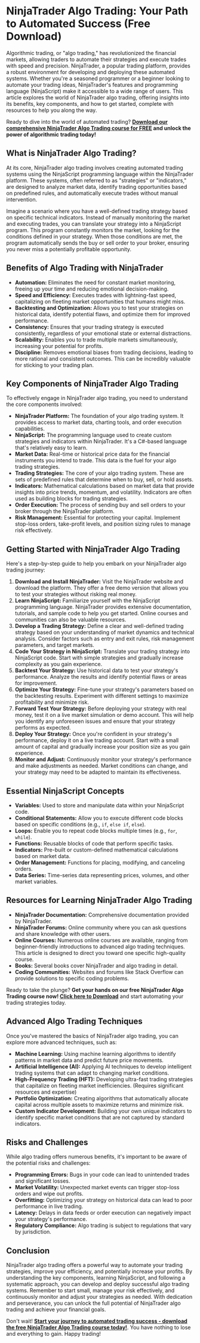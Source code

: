 # NinjaTrader Algo Trading: Your Path to Automated Success (Free Download)

Algorithmic trading, or "algo trading," has revolutionized the financial markets, allowing traders to automate their strategies and execute trades with speed and precision. NinjaTrader, a popular trading platform, provides a robust environment for developing and deploying these automated systems. Whether you're a seasoned programmer or a beginner looking to automate your trading ideas, NinjaTrader's features and programming language (NinjaScript) make it accessible to a wide range of users. This article explores the world of NinjaTrader algo trading, offering insights into its benefits, key components, and how to get started, complete with resources to help you along the way.

Ready to dive into the world of automated trading? **[Download our comprehensive NinjaTrader Algo Trading course for FREE](https://udemywork.com/ninjatrader-algo-trading) and unlock the power of algorithmic trading today!**

## What is NinjaTrader Algo Trading?

At its core, NinjaTrader algo trading involves creating automated trading systems using the NinjaScript programming language within the NinjaTrader platform. These systems, often referred to as "strategies" or "indicators," are designed to analyze market data, identify trading opportunities based on predefined rules, and automatically execute trades without manual intervention.

Imagine a scenario where you have a well-defined trading strategy based on specific technical indicators. Instead of manually monitoring the market and executing trades, you can translate your strategy into a NinjaScript program. This program constantly monitors the market, looking for the conditions defined in your strategy. When those conditions are met, the program automatically sends the buy or sell order to your broker, ensuring you never miss a potentially profitable opportunity.

## Benefits of Algo Trading with NinjaTrader

*   **Automation:** Eliminates the need for constant market monitoring, freeing up your time and reducing emotional decision-making.
*   **Speed and Efficiency:** Executes trades with lightning-fast speed, capitalizing on fleeting market opportunities that humans might miss.
*   **Backtesting and Optimization:** Allows you to test your strategies on historical data, identify potential flaws, and optimize them for improved performance.
*   **Consistency:** Ensures that your trading strategy is executed consistently, regardless of your emotional state or external distractions.
*   **Scalability:** Enables you to trade multiple markets simultaneously, increasing your potential for profits.
*   **Discipline:** Removes emotional biases from trading decisions, leading to more rational and consistent outcomes. This can be incredibly valuable for sticking to your trading plan.

## Key Components of NinjaTrader Algo Trading

To effectively engage in NinjaTrader algo trading, you need to understand the core components involved:

*   **NinjaTrader Platform:** The foundation of your algo trading system. It provides access to market data, charting tools, and order execution capabilities.
*   **NinjaScript:** The programming language used to create custom strategies and indicators within NinjaTrader. It's a C#-based language that's relatively easy to learn.
*   **Market Data:** Real-time or historical price data for the financial instruments you intend to trade. This data is the fuel for your algo trading strategies.
*   **Trading Strategies:** The core of your algo trading system. These are sets of predefined rules that determine when to buy, sell, or hold assets.
*   **Indicators:** Mathematical calculations based on market data that provide insights into price trends, momentum, and volatility. Indicators are often used as building blocks for trading strategies.
*   **Order Execution:** The process of sending buy and sell orders to your broker through the NinjaTrader platform.
*   **Risk Management:** Essential for protecting your capital. Implement stop-loss orders, take-profit levels, and position sizing rules to manage risk effectively.

## Getting Started with NinjaTrader Algo Trading

Here's a step-by-step guide to help you embark on your NinjaTrader algo trading journey:

1.  **Download and Install NinjaTrader:** Visit the NinjaTrader website and download the platform. They offer a free demo version that allows you to test your strategies without risking real money.
2.  **Learn NinjaScript:** Familiarize yourself with the NinjaScript programming language. NinjaTrader provides extensive documentation, tutorials, and sample code to help you get started. Online courses and communities can also be valuable resources.
3.  **Develop a Trading Strategy:** Define a clear and well-defined trading strategy based on your understanding of market dynamics and technical analysis. Consider factors such as entry and exit rules, risk management parameters, and target markets.
4.  **Code Your Strategy in NinjaScript:** Translate your trading strategy into NinjaScript code. Start with simple strategies and gradually increase complexity as you gain experience.
5.  **Backtest Your Strategy:** Use historical data to test your strategy's performance. Analyze the results and identify potential flaws or areas for improvement.
6.  **Optimize Your Strategy:** Fine-tune your strategy's parameters based on the backtesting results. Experiment with different settings to maximize profitability and minimize risk.
7.  **Forward Test Your Strategy:** Before deploying your strategy with real money, test it on a live market simulation or demo account. This will help you identify any unforeseen issues and ensure that your strategy performs as expected.
8.  **Deploy Your Strategy:** Once you're confident in your strategy's performance, deploy it on a live trading account. Start with a small amount of capital and gradually increase your position size as you gain experience.
9.  **Monitor and Adjust:** Continuously monitor your strategy's performance and make adjustments as needed. Market conditions can change, and your strategy may need to be adapted to maintain its effectiveness.

## Essential NinjaScript Concepts

*   **Variables:** Used to store and manipulate data within your NinjaScript code.
*   **Conditional Statements:** Allow you to execute different code blocks based on specific conditions (e.g., `if`, `else if`, `else`).
*   **Loops:** Enable you to repeat code blocks multiple times (e.g., `for`, `while`).
*   **Functions:** Reusable blocks of code that perform specific tasks.
*   **Indicators:** Pre-built or custom-defined mathematical calculations based on market data.
*   **Order Management:** Functions for placing, modifying, and canceling orders.
*   **Data Series:** Time-series data representing prices, volumes, and other market variables.

##  Resources for Learning NinjaTrader Algo Trading

*   **NinjaTrader Documentation:** Comprehensive documentation provided by NinjaTrader.
*   **NinjaTrader Forums:** Online community where you can ask questions and share knowledge with other users.
*   **Online Courses:** Numerous online courses are available, ranging from beginner-friendly introductions to advanced algo trading techniques. This article is designed to direct you toward one specific high-quality course.
*   **Books:** Several books cover NinjaTrader and algo trading in detail.
*   **Coding Communities:** Websites and forums like Stack Overflow can provide solutions to specific coding problems.

Ready to take the plunge? **Get your hands on our free NinjaTrader Algo Trading course now! [Click here to Download](https://udemywork.com/ninjatrader-algo-trading)** and start automating your trading strategies today.

## Advanced Algo Trading Techniques

Once you've mastered the basics of NinjaTrader algo trading, you can explore more advanced techniques, such as:

*   **Machine Learning:** Using machine learning algorithms to identify patterns in market data and predict future price movements.
*   **Artificial Intelligence (AI):** Applying AI techniques to develop intelligent trading systems that can adapt to changing market conditions.
*   **High-Frequency Trading (HFT):** Developing ultra-fast trading strategies that capitalize on fleeting market inefficiencies. (Requires significant resources and expertise)
*   **Portfolio Optimization:** Creating algorithms that automatically allocate capital across multiple assets to maximize returns and minimize risk.
*   **Custom Indicator Development:** Building your own unique indicators to identify specific market conditions that are not captured by standard indicators.

## Risks and Challenges

While algo trading offers numerous benefits, it's important to be aware of the potential risks and challenges:

*   **Programming Errors:** Bugs in your code can lead to unintended trades and significant losses.
*   **Market Volatility:** Unexpected market events can trigger stop-loss orders and wipe out profits.
*   **Overfitting:** Optimizing your strategy on historical data can lead to poor performance in live trading.
*   **Latency:** Delays in data feeds or order execution can negatively impact your strategy's performance.
*   **Regulatory Compliance:** Algo trading is subject to regulations that vary by jurisdiction.

## Conclusion

NinjaTrader algo trading offers a powerful way to automate your trading strategies, improve your efficiency, and potentially increase your profits. By understanding the key components, learning NinjaScript, and following a systematic approach, you can develop and deploy successful algo trading systems. Remember to start small, manage your risk effectively, and continuously monitor and adjust your strategies as needed. With dedication and perseverance, you can unlock the full potential of NinjaTrader algo trading and achieve your financial goals.

Don't wait! **[Start your journey to automated trading success - download the free NinjaTrader Algo Trading course today!](https://udemywork.com/ninjatrader-algo-trading)**. You have nothing to lose and everything to gain. Happy trading!
